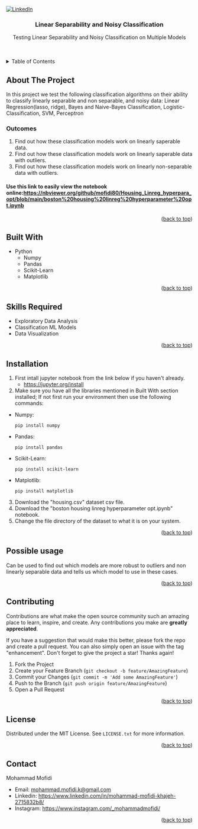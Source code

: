 <a id="readme-top"></a>


[![LinkedIn][linkedin-shield]][linkedin-url]

<h3 align="center">Linear Separability and Noisy Classification</h3>

  <p align="center">
    Testing Linear Separability and Noisy Classification on Multiple Models
    <br />
    <br />
    <br />
  </p>
</div>

<!-- TABLE OF CONTENTS -->
<details>
  <summary>Table of Contents</summary>
  <ol>
    <li>
      <a href="#about-the-project">About The Project</a>
      <ul>
        <li><a href="#built-with">Built With</a></li>
        <li><a href="#skills-required">Skills Required</a><li>
      </ul>
    <li><a href="#installation">Installation</a></li>
    <li><a href="#possible-usage">Possible Usage</a></li>
    <li><a href="#contributing">Contributing</a></li>
    <li><a href="#license">License</a></li>
    <li><a href="#contact">Contact</a></li>
  </ol>
</details>

## About The Project
In this project we test the following classification algorithms on their ability to classify linearly separable and non separable, and noisy data:
Linear Regression(lasso, ridge), Bayes and Naive-Bayes Classification, Logistic-Classification, SVM, Perceptron

### Outcomes
1. Find out how these classification models work on linearly saperable data.
2. Find out how these classification models work on linearly saperable data with outliers.
3. Find out how these classification models work on linearly non-separable data with outliers.

#### Use this link to easily view the notebook online:https://nbviewer.org/github/mofidi80/Housing_Linreg_hyperpara_opt/blob/main/boston%20housing%20linreg%20hyperparameter%20opt.ipynb

<p align="right">(<a href="#readme-top">back to top</a>)</p>


## Built With
* Python
   + Numpy
   + Pandas
   + Scikit-Learn
   + Matplotlib

<p align="right">(<a href="#readme-top">back to top</a>)</p>


## Skills Required
* Exploratory Data Analysis
* Classification ML Models
* Data Visualization

<p align="right">(<a href="#readme-top">back to top</a>)</p>


## Installation
1. First intall jupyter notebook from the link below if you haven't already.
   + https://jupyter.org/install
2. Make sure you have all the libraries mentioned in Built With section installed; If not first run your environment then use the following commands:
+ Numpy:
  ```console
  pip install numpy
  ```
+ Pandas:
  ```console
  pip install pandas
  ```
+ Scikit-Learn:
  ```console
  pip install scikit-learn
  ```
+ Matplotlib:
  ```console
  pip install matplotlib
  ```
3. Download the "housing.csv" dataset csv file.
4. Download the "boston housing linreg hyperparameter opt.ipynb" notebook.
5. Change the file directory of the dataset to what it is on your system.
<p align="right">(<a href="#readme-top">back to top</a>)</p>


## Possible usage
Can be used to find out which models are more robust to outliers and non linearly separable data and tells us which model to use in these cases.

<p align="right">(<a href="#readme-top">back to top</a>)</p>



<!-- CONTRIBUTING -->
## Contributing

Contributions are what make the open source community such an amazing place to learn, inspire, and create. Any contributions you make are **greatly appreciated**.

If you have a suggestion that would make this better, please fork the repo and create a pull request. You can also simply open an issue with the tag "enhancement".
Don't forget to give the project a star! Thanks again!

1. Fork the Project
2. Create your Feature Branch (`git checkout -b feature/AmazingFeature`)
3. Commit your Changes (`git commit -m 'Add some AmazingFeature'`)
4. Push to the Branch (`git push origin feature/AmazingFeature`)
5. Open a Pull Request

<p align="right">(<a href="#readme-top">back to top</a>)</p>


<!-- LICENSE -->
## License

Distributed under the MIT License. See `LICENSE.txt` for more information.

<p align="right">(<a href="#readme-top">back to top</a>)</p>



<!-- CONTACT -->
## Contact
Mohammad Mofidi
* Email: mohammad.mofidi.k@gmail.com
* Linkedin: https://www.linkedin.com/in/mohammad-mofidi-khajeh-2715832b8/
* Instagram: https://www.instagram.com/_mohammadmofidi/


<p align="right">(<a href="#readme-top">back to top</a>)</p>



<!-- MARKDOWN LINKS & IMAGES -->
<!-- https://www.markdownguide.org/basic-syntax/#reference-style-links -->

[linkedin-shield]: https://img.shields.io/badge/-LinkedIn-black.svg?style=for-the-badge&logo=linkedin&colorB=555
[linkedin-url]: https://www.linkedin.com/in/mohammad-mofidi-khajeh-2715832b8/












  
